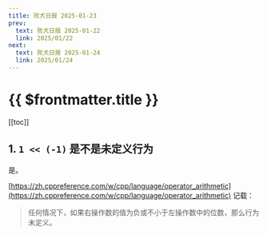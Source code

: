 ```yaml
---
title: 败犬日报 2025-01-23
prev:
  text: 败犬日报 2025-01-22
  link: 2025/01/22
next:
  text: 败犬日报 2025-01-24
  link: 2025/01/24
---
```


# {{ $frontmatter.title }}

[[toc]]

## 1. `1 << (-1)` 是不是未定义行为

是。

[https://zh.cppreference.com/w/cpp/language/operator_arithmetic](https://zh.cppreference.com/w/cpp/language/operator_arithmetic) 记载：

> 任何情况下，如果右操作数的值为负或不小于左操作数中的位数，那么行为未定义。
